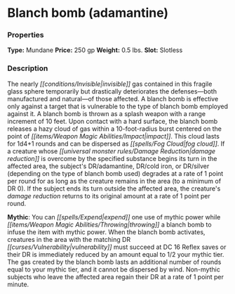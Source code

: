 ﻿---
Title: "Blanch bomb (adamantine)"
Type: "Mundane"
Price: "250 gp"
Weight: "0.5 lbs."
Slot: "Slotless"
Description: |
  "The nearly invisible gas contained in this fragile glass sphere temporarily but drastically deteriorates the defenses—both manufactured and natural—of those affected. A blanch bomb is effective only against a target that is vulnerable to the type of blanch bomb employed against it. A blanch bomb is thrown as a splash weapon with a range increment of 10 feet. Upon contact with a hard surface, the blanch bomb releases a hazy cloud of gas within a 10-foot-radius burst centered on the point of impact. This cloud lasts for 1d4+1 rounds and can be dispersed as fog cloud. If a creature whose damage reduction is overcome by the specified substance begins its turn in the affected area, the subject's DR/adamantine, DR/cold iron, or DR/silver (depending on the type of blanch bomb used) degrades at a rate of 1 point per round for as long as the creature remains in the area (to a minimum of DR 0). If the subject ends its turn outside the affected area, the creature's damage reduction returns to its original amount at a rate of 1 point per round.
  **Mythic**: You can expend one use of mythic power while throwing a blanch bomb to infuse the item with mythic power. When the blanch bomb activates, creatures in the area with the matching DR vulnerability must succeed at DC 16 Reflex saves or their DR is immediately reduced by an amount equal to 1/2 your mythic tier. The gas created by the blanch bomb lasts an additional number of rounds equal to your mythic tier, and it cannot be dispersed by wind. Non-mythic subjects who leave the affected area regain their DR at a rate of 1 point per minute."
Sources: "['Alchemy Manual']"
---

# Blanch bomb (adamantine)

### Properties

**Type:** Mundane **Price:** 250 gp **Weight:** 0.5 lbs. **Slot:** Slotless

### Description

The nearly _[[conditions/Invisible|invisible]]_ gas contained in this fragile glass sphere temporarily but drastically deteriorates the defenses—both manufactured and natural—of those affected. A blanch bomb is effective only against a target that is vulnerable to the type of blanch bomb employed against it. A blanch bomb is thrown as a splash weapon with a range increment of 10 feet. Upon contact with a hard surface, the blanch bomb releases a hazy cloud of gas within a 10-foot-radius burst centered on the point of _[[items/Weapon Magic Abilities/Impact|impact]]_. This cloud lasts for 1d4+1 rounds and can be dispersed as _[[spells/Fog Cloud|fog cloud]]_. If a creature whose _[[universal monster rules/Damage Reduction|damage reduction]]_ is overcome by the specified substance begins its turn in the affected area, the subject's DR/adamantine, DR/cold iron, or DR/silver (depending on the type of blanch bomb used) degrades at a rate of 1 point per round for as long as the creature remains in the area (to a minimum of DR 0). If the subject ends its turn outside the affected area, the creature's _damage reduction_ returns to its original amount at a rate of 1 point per round.

**Mythic**: You can _[[spells/Expend|expend]]_ one use of mythic power while _[[items/Weapon Magic Abilities/Throwing|throwing]]_ a blanch bomb to infuse the item with mythic power. When the blanch bomb activates, creatures in the area with the matching DR _[[curses/Vulnerability|vulnerability]]_ must succeed at DC 16 Reflex saves or their DR is immediately reduced by an amount equal to 1/2 your mythic tier. The gas created by the blanch bomb lasts an additional number of rounds equal to your mythic tier, and it cannot be dispersed by wind. Non-mythic subjects who leave the affected area regain their DR at a rate of 1 point per minute.

